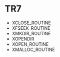 # TR7
* XCLOSE_ROUTINE
* XFSEEK_ROUTINE
* XMKDIR_ROUTINE
* XOPENDIR
* XOPEN_ROUTINE
* XMALLOC_ROUTINE
